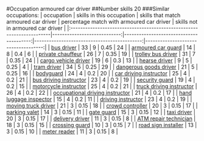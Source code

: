 #Occupation armoured car driver
##Number skills 20
###Similar occupations:
| occupation                                                            |   skills in this occupation |   skills that match armoured car driver |   percentage match with armoured car driver |   skills not in armoured car driver |
|:----------------------------------------------------------------------|----------------------------:|----------------------------------------:|--------------------------------------------:|------------------------------------:|
| [bus driver](bus_driver.md)                                           |                          33 |                                       9 |                                        0.45 |                                  24 |
| [armoured car guard](armoured_car_guard.md)                           |                          14 |                                       8 |                                        0.4  |                                   6 |
| [private chauffeur](private_chauffeur.md)                             |                          26 |                                       7 |                                        0.35 |                                  19 |
| [trolley bus driver](trolley_bus_driver.md)                           |                          31 |                                       7 |                                        0.35 |                                  24 |
| [cargo vehicle driver](cargo_vehicle_driver.md)                       |                          19 |                                       6 |                                        0.3  |                                  13 |
| [hearse driver](hearse_driver.md)                                     |                           9 |                                       5 |                                        0.25 |                                   4 |
| [tram driver](tram_driver.md)                                         |                          34 |                                       5 |                                        0.25 |                                  29 |
| [dangerous goods driver](dangerous_goods_driver.md)                   |                          21 |                                       5 |                                        0.25 |                                  16 |
| [bodyguard](bodyguard.md)                                             |                          24 |                                       4 |                                        0.2  |                                  20 |
| [car driving instructor](car_driving_instructor.md)                   |                          25 |                                       4 |                                        0.2  |                                  21 |
| [bus driving instructor](bus_driving_instructor.md)                   |                          23 |                                       4 |                                        0.2  |                                  19 |
| [security guard](security_guard.md)                                   |                          19 |                                       4 |                                        0.2  |                                  15 |
| [motorcycle instructor](motorcycle_instructor.md)                     |                          25 |                                       4 |                                        0.2  |                                  21 |
| [truck driving instructor](truck_driving_instructor.md)               |                          26 |                                       4 |                                        0.2  |                                  22 |
| [occupational driving instructor](occupational_driving_instructor.md) |                          21 |                                       4 |                                        0.2  |                                  17 |
| [hand luggage inspector](hand_luggage_inspector.md)                   |                          15 |                                       4 |                                        0.2  |                                  11 |
| [driving instructor](driving_instructor.md)                           |                          23 |                                       4 |                                        0.2  |                                  19 |
| [moving truck driver](moving_truck_driver.md)                         |                          21 |                                       3 |                                        0.15 |                                  18 |
| [crowd controller](crowd_controller.md)                               |                          20 |                                       3 |                                        0.15 |                                  17 |
| [parking valet](parking_valet.md)                                     |                          14 |                                       3 |                                        0.15 |                                  11 |
| [gate guard](gate_guard.md)                                           |                          15 |                                       3 |                                        0.15 |                                  12 |
| [taxi driver](taxi_driver.md)                                         |                          20 |                                       3 |                                        0.15 |                                  17 |
| [delivery driver](delivery_driver.md)                                 |                          11 |                                       3 |                                        0.15 |                                   8 |
| [ATM repair technician](ATM_repair_technician.md)                     |                          18 |                                       3 |                                        0.15 |                                  15 |
| [crossing guard](crossing_guard.md)                                   |                          10 |                                       3 |                                        0.15 |                                   7 |
| [road sign installer](road_sign_installer.md)                         |                          13 |                                       3 |                                        0.15 |                                  10 |
| [meter reader](meter_reader.md)                                       |                          11 |                                       3 |                                        0.15 |                                   8 |
